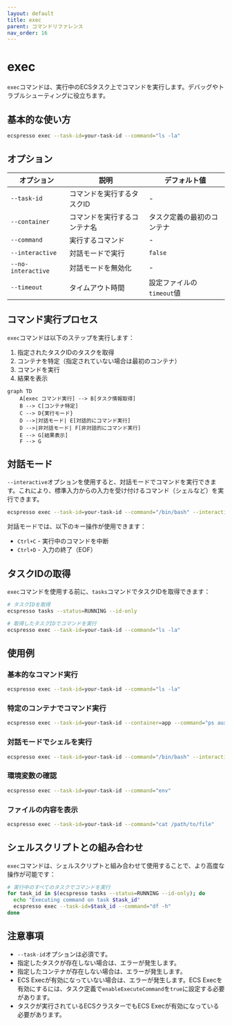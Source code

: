 ```yaml
---
layout: default
title: exec
parent: コマンドリファレンス
nav_order: 16
---
```


# exec

`exec`コマンドは、実行中のECSタスク上でコマンドを実行します。デバッグやトラブルシューティングに役立ちます。

## 基本的な使い方

```bash
ecspresso exec --task-id=your-task-id --command="ls -la"
```

## オプション

| オプション | 説明 | デフォルト値 |
|------------|------|------------|
| `--task-id` | コマンドを実行するタスクID | - |
| `--container` | コマンドを実行するコンテナ名 | タスク定義の最初のコンテナ |
| `--command` | 実行するコマンド | - |
| `--interactive` | 対話モードで実行 | `false` |
| `--no-interactive` | 対話モードを無効化 | - |
| `--timeout` | タイムアウト時間 | 設定ファイルの`timeout`値 |

## コマンド実行プロセス

`exec`コマンドは以下のステップを実行します：

1. 指定されたタスクIDのタスクを取得
2. コンテナを特定（指定されていない場合は最初のコンテナ）
3. コマンドを実行
4. 結果を表示

```mermaid
graph TD
    A[exec コマンド実行] --> B[タスク情報取得]
    B --> C[コンテナ特定]
    C --> D{実行モード}
    D -->|対話モード| E[対話的にコマンド実行]
    D -->|非対話モード| F[非対話的にコマンド実行]
    E --> G[結果表示]
    F --> G
```

## 対話モード

`--interactive`オプションを使用すると、対話モードでコマンドを実行できます。これにより、標準入力からの入力を受け付けるコマンド（シェルなど）を実行できます。

```bash
ecspresso exec --task-id=your-task-id --command="/bin/bash" --interactive
```

対話モードでは、以下のキー操作が使用できます：

- `Ctrl+C` - 実行中のコマンドを中断
- `Ctrl+D` - 入力の終了（EOF）

## タスクIDの取得

`exec`コマンドを使用する前に、`tasks`コマンドでタスクIDを取得できます：

```bash
# タスクIDを取得
ecspresso tasks --status=RUNNING --id-only

# 取得したタスクIDでコマンドを実行
ecspresso exec --task-id=your-task-id --command="ls -la"
```

## 使用例

### 基本的なコマンド実行

```bash
ecspresso exec --task-id=your-task-id --command="ls -la"
```

### 特定のコンテナでコマンド実行

```bash
ecspresso exec --task-id=your-task-id --container=app --command="ps aux"
```

### 対話モードでシェルを実行

```bash
ecspresso exec --task-id=your-task-id --command="/bin/bash" --interactive
```

### 環境変数の確認

```bash
ecspresso exec --task-id=your-task-id --command="env"
```

### ファイルの内容を表示

```bash
ecspresso exec --task-id=your-task-id --command="cat /path/to/file"
```

## シェルスクリプトとの組み合わせ

`exec`コマンドは、シェルスクリプトと組み合わせて使用することで、より高度な操作が可能です：

```bash
# 実行中のすべてのタスクでコマンドを実行
for task_id in $(ecspresso tasks --status=RUNNING --id-only); do
  echo "Executing command on task $task_id"
  ecspresso exec --task-id=$task_id --command="df -h"
done
```

## 注意事項

- `--task-id`オプションは必須です。
- 指定したタスクが存在しない場合は、エラーが発生します。
- 指定したコンテナが存在しない場合は、エラーが発生します。
- ECS Execが有効になっていない場合は、エラーが発生します。ECS Execを有効にするには、タスク定義で`enableExecuteCommand`を`true`に設定する必要があります。
- タスクが実行されているECSクラスターでもECS Execが有効になっている必要があります。
